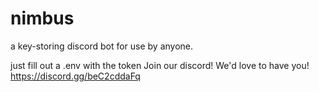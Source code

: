 # nimbus
a key-storing discord bot for use by anyone.


just fill out a .env with the token
Join our discord! We'd love to have you! https://discord.gg/beC2cddaFq

